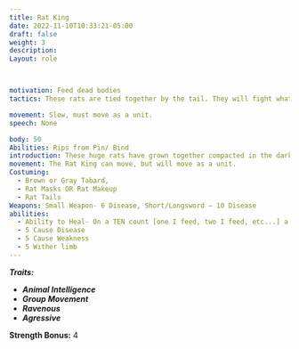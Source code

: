 ```yaml
---
title: Rat King
date: 2022-11-10T10:33:21-05:00
draft: false
weight: 3
description: 
Layout: role



motivation: Feed dead bodies
tactics: These rats are tied together by the tail. They will fight what ever is in front of them.

movement: Slow, must move as a unit.
speech: None

body: 50
Abilities: Rips from Pin/ Bind
introduction: These huge rats have grown together compacted in the dark now are a furious and diseased mass. All they know is hunger and pain.
movement: The Rat King can move, but will move as a unit. 
Costuming:
  - Brown or Gray Tabard,  
  - Rat Masks OR Rat Makeup
  - Rat Tails
Weapons: Small Weapon- 6 Disease, Short/Longsword – 10 Disease
abilities:
  - Ability to Heal- On a TEN count [one I feed, two I feed, etc...] a Bloody Rat can heal if there is a food source available [Food sources include downed and dead PCs, other down or dead rats, Plot designated garbage dumps, Other Plot designated feeding areas, etc.]
  - 5 Cause Disease
  - 5 Cause Weakness
  - 5 Wither limb
---
```


***Traits:***

- ***Animal Intelligence***
- ***Group Movement***
- ***Ravenous***
- ***Agressive***

**Strength Bonus:** 4
